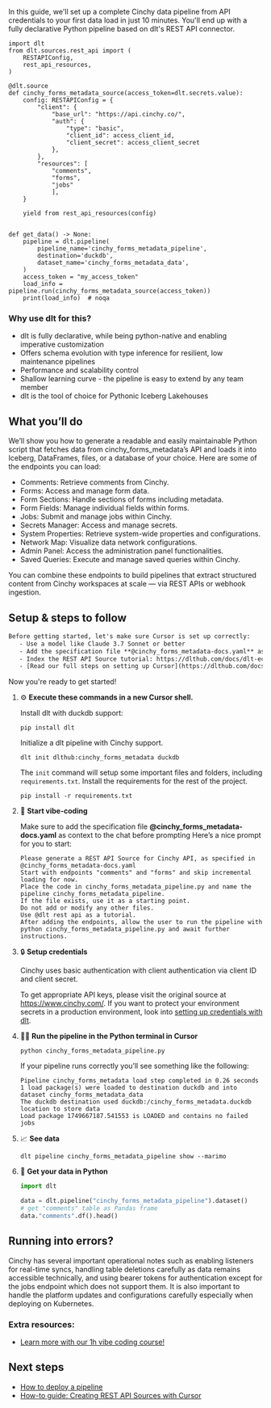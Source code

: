 In this guide, we'll set up a complete Cinchy data pipeline from API credentials to your first data load in just 10 minutes. You'll end up with a fully declarative Python pipeline based on dlt's REST API connector.

```python-outcome
import dlt
from dlt.sources.rest_api import (
    RESTAPIConfig,
    rest_api_resources,
)

@dlt.source
def cinchy_forms_metadata_source(access_token=dlt.secrets.value):
    config: RESTAPIConfig = {
        "client": {
            "base_url": "https://api.cinchy.co/",
            "auth": {
                "type": "basic",
                "client_id": access_client_id,
                "client_secret": access_client_secret
            },
        },
        "resources": [
            "comments",
            "forms",
            "jobs"
            ],
    }

    yield from rest_api_resources(config)


def get_data() -> None:
    pipeline = dlt.pipeline(
        pipeline_name='cinchy_forms_metadata_pipeline',
        destination='duckdb',
        dataset_name='cinchy_forms_metadata_data', 
    )
    access_token = "my_access_token"
    load_info = pipeline.run(cinchy_forms_metadata_source(access_token))
    print(load_info)  # noqa
```

### Why use dlt for this?

- dlt is fully declarative, while being python-native and enabling imperative customization
- Offers schema evolution with type inference for resilient, low maintenance pipelines
- Performance and scalability control
- Shallow learning curve - the pipeline is easy to extend by any team member
- dlt is the tool of choice for Pythonic Iceberg Lakehouses

## What you’ll do

We’ll show you how to generate a readable and easily maintainable Python script that fetches data from cinchy_forms_metadata’s API and loads it into Iceberg, DataFrames, files, or a database of your choice. Here are some of the endpoints you can load:

- Comments: Retrieve comments from Cinchy.
- Forms: Access and manage form data.
- Form Sections: Handle sections of forms including metadata.
- Form Fields: Manage individual fields within forms.
- Jobs: Submit and manage jobs within Cinchy.
- Secrets Manager: Access and manage secrets.
- System Properties: Retrieve system-wide properties and configurations.
- Network Map: Visualize data network configurations.
- Admin Panel: Access the administration panel functionalities.
- Saved Queries: Execute and manage saved queries within Cinchy.

You can combine these endpoints to build pipelines that extract structured content from Cinchy workspaces at scale — via REST APIs or webhook ingestion.

## Setup & steps to follow

```default
Before getting started, let's make sure Cursor is set up correctly:
   - Use a model like Claude 3.7 Sonnet or better
   - Add the specification file **@cinchy_forms_metadata-docs.yaml** as context
   - Index the REST API Source tutorial: https://dlthub.com/docs/dlt-ecosystem/verified-sources/rest_api/ and add it to context as **@dlt rest api**
   - [Read our full steps on setting up Cursor](https://dlthub.com/docs/dlt-ecosystem/llm-tooling/cursor-restapi#23-configuring-cursor-with-documentation)
```

Now you're ready to get started! 

1. ⚙️ **Execute these commands in a new Cursor shell.**
    
    Install dlt with duckdb support:
    ```shell
    pip install dlt
    ```

    Initialize a dlt pipeline with Cinchy support.
    ```shell
    dlt init dlthub:cinchy_forms_metadata duckdb
    ```

    The `init` command will setup some important files and folders, including `requirements.txt`. Install the requirements for the rest of the project.
    ```shell
    pip install -r requirements.txt
    ```
    
2. 🤠 **Start vibe-coding**
    
    Make sure to add the specification file **@cinchy_forms_metadata-docs.yaml** as context to the chat before prompting
    Here’s a nice prompt for you to start: 
    
    ```prompt
    Please generate a REST API Source for Cinchy API, as specified in @cinchy_forms_metadata-docs.yaml 
    Start with endpoints "comments" and "forms" and skip incremental loading for now. 
    Place the code in cinchy_forms_metadata_pipeline.py and name the pipeline cinchy_forms_metadata_pipeline. 
    If the file exists, use it as a starting point. 
    Do not add or modify any other files. 
    Use @dlt rest api as a tutorial. 
    After adding the endpoints, allow the user to run the pipeline with python cinchy_forms_metadata_pipeline.py and await further instructions.
    ```

    
3. 🔒 **Setup credentials** 
    
    Cinchy uses basic authentication with client authentication via client ID and client secret.
    
    To get appropriate API keys, please visit the original source at https://www.cinchy.com/.
    If you want to protect your environment secrets in a production environment, look into [setting up credentials with dlt](https://dlthub.com/docs/walkthroughs/add_credentials).
    
4. 🏃‍♀️ **Run the pipeline in the Python terminal in Cursor**
    
    ```shell
    python cinchy_forms_metadata_pipeline.py
    ```
    
    If your pipeline runs correctly you’ll see something like the following:
    
    ```shell
    Pipeline cinchy_forms_metadata load step completed in 0.26 seconds
    1 load package(s) were loaded to destination duckdb and into dataset cinchy_forms_metadata_data
    The duckdb destination used duckdb:/cinchy_forms_metadata.duckdb location to store data
    Load package 1749667187.541553 is LOADED and contains no failed jobs
    ```
    
5. 📈 **See data**
    
    ```shell
    dlt pipeline cinchy_forms_metadata_pipeline show --marimo
    ```
    
6. 🐍 **Get your data in Python**
    
    ```python
    import dlt

   data = dlt.pipeline("cinchy_forms_metadata_pipeline").dataset()
   # get "comments" table as Pandas frame
   data."comments".df().head()
    ```

## Running into errors?

Cinchy has several important operational notes such as enabling listeners for real-time syncs, handling table deletions carefully as data remains accessible technically, and using bearer tokens for authentication except for the jobs endpoint which does not support them. It is also important to handle the platform updates and configurations carefully especially when deploying on Kubernetes.

### Extra resources:

- [Learn more with our 1h vibe coding course!](https://www.youtube.com/watch?v=GGid70rnJuM)

## Next steps

- [How to deploy a pipeline](https://dlthub.com/docs/walkthroughs/deploy-a-pipeline)
- [How-to guide: Creating REST API Sources with Cursor](https://dlthub.com/docs/dlt-ecosystem/llm-tooling/cursor-restapi)